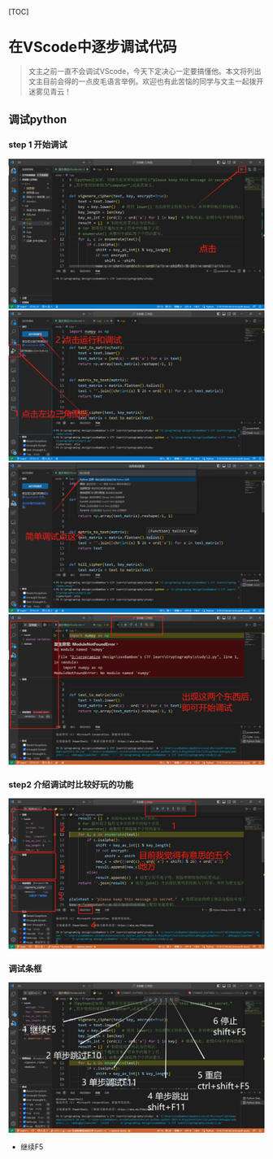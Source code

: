 [TOC]
# 在VScode中逐步调试代码
> 文主之前一直不会调试VScode，今天下定决心一定要搞懂他。本文将列出文主目前会得的一点皮毛语言举例。欢迎也有此苦恼的同学与文主一起拨开迷雾见青云！

## 调试python
### step 1 开始调试
![VSCODE逐步python_step1](images/4572819ed2f0748e731c26405cb1153e05749af3ca2fb91e688e941026e1f920.png)  
![VSCODE逐步python_step12](images/4cad6d689a18d38c83e8d697d8888da1653ce8962a520d8d1d2a0e3cebb9791e.png)  
![VSCODE逐步python_step13](images/3e6f9bdc14781d105cc6c159397c39415a615f302ccc43d8bfe596d675392b3a.png)  
![VSCODE逐步python_step14](images/5b543297d041330df81b875044ce0cee32808d54a0a06dd0f5f8a1b78770aae7.png)  

### step2 介绍调试时比较好玩的功能
![VSCODE逐步python_step21](images/639eeecd21409465d92e55348d42554aa674d3f3de89aca66f375730db72a1ea.png)  
### 调试条框
![图 6](images/b3c8685239ba0ee787d9eba9b99c74c5a96342770586032b7a52fd9c367a499a.png)  
- 继续F5 